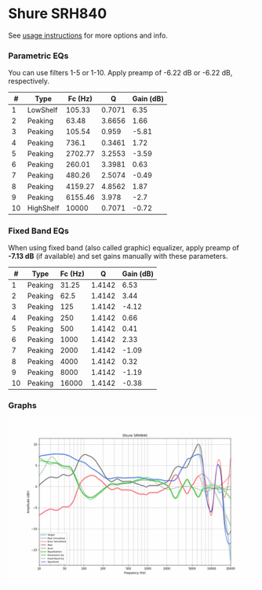 # Shure SRH840
See [usage instructions](https://github.com/jaakkopasanen/AutoEq#usage) for more options and info.

### Parametric EQs
You can use filters 1-5 or 1-10. Apply preamp of -6.22 dB or -6.22 dB, respectively.

|   # | Type      |   Fc (Hz) |      Q |   Gain (dB) |
|-----|-----------|-----------|--------|-------------|
|   1 | LowShelf  |    105.33 | 0.7071 |        6.35 |
|   2 | Peaking   |     63.48 | 3.6656 |        1.66 |
|   3 | Peaking   |    105.54 | 0.959  |       -5.81 |
|   4 | Peaking   |    736.1  | 0.3461 |        1.72 |
|   5 | Peaking   |   2702.77 | 3.2553 |       -3.59 |
|   6 | Peaking   |    260.01 | 3.3981 |        0.63 |
|   7 | Peaking   |    480.26 | 2.5074 |       -0.49 |
|   8 | Peaking   |   4159.27 | 4.8562 |        1.87 |
|   9 | Peaking   |   6155.46 | 3.978  |       -2.7  |
|  10 | HighShelf |  10000    | 0.7071 |       -0.72 |

### Fixed Band EQs
When using fixed band (also called graphic) equalizer, apply preamp of **-7.13 dB** (if available) and set gains manually with these parameters.

|   # | Type    |   Fc (Hz) |      Q |   Gain (dB) |
|-----|---------|-----------|--------|-------------|
|   1 | Peaking |     31.25 | 1.4142 |        6.53 |
|   2 | Peaking |     62.5  | 1.4142 |        3.44 |
|   3 | Peaking |    125    | 1.4142 |       -4.12 |
|   4 | Peaking |    250    | 1.4142 |        0.66 |
|   5 | Peaking |    500    | 1.4142 |        0.41 |
|   6 | Peaking |   1000    | 1.4142 |        2.33 |
|   7 | Peaking |   2000    | 1.4142 |       -1.09 |
|   8 | Peaking |   4000    | 1.4142 |        0.32 |
|   9 | Peaking |   8000    | 1.4142 |       -1.19 |
|  10 | Peaking |  16000    | 1.4142 |       -0.38 |

### Graphs
![](./Shure%20SRH840.png)
